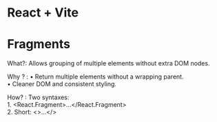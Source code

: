 # React + Vite

<h1> Fragments </h1>
 
 What?: Allows grouping of multiple elements without extra DOM nodes.<br>

 Why ? :  • Return multiple elements without a wrapping parent. <br>
          • Cleaner DOM and consistent styling.<br>

How? :  Two syntaxes:<br>
        1. <React.Fragment>...</React.Fragment><br>
        2. Short: <>...</>


